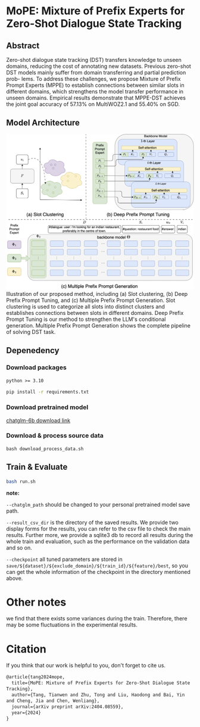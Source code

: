 # MoPE: Mixture of Prefix Experts for Zero-Shot Dialogue State Tracking

## Abstract

Zero-shot dialogue state tracking (DST) transfers knowledge to unseen domains, reducing the cost of annotating
new datasets. Previous zero-shot DST models mainly suffer from domain transferring and partial prediction prob-
lems. To address these challenges, we propose Mixture of Prefix Prompt Experts (MPPE) to establish connections
between similar slots in different domains, which strengthens the model transfer performance in unseen domains.
Empirical results demonstrate that MPPE-DST achieves the joint goal accuracy of 57.13% on MultiWOZ2.1 and
55.40% on SGD.

## Model Architecture

![](./img/structure.png)
Illustration of our proposed method, including (a) Slot clustering, (b) Deep Prefix Prompt Tuning, and (c) Multiple
Prefix Prompt Generation. Slot clustering is used to categorize all slots into distinct clusters and establishes
connections between slots in different domains. Deep Prefix Prompt Tuning is our method to strengthen the LLM's
conditional generation. Multiple Prefix Prompt Generation shows the complete pipeline of solving DST task.

## Depenedency

### Download packages

`python >= 3.10`

```bash
pip install -r requirements.txt
```

### Download pretrained model

[chatglm-6b download link](https://huggingface.co/THUDM/chatglm-6b)

### Download & process source data

```shell
bash download_process_data.sh
```
## Train & Evaluate

```bash
bash run.sh
```

**note:** 

`--chatglm_path` should be changed to your personal pretrained model save path.

`--result_csv_dir` is the directory of the saved results. We provide two display forms for the results, you can refer to the csv file to check the main results. Further more, we provide a sqlite3 db to record all results during the whole train and evaluation, such as the performance on the validation data and so on. 

`--checkpoint` all tuned parameters are stored in `save/${dataset}/${exclude_domain}/${train_id}/${feature}/best`, so you can get the whole information of the checkpoint in the directory mentioned above.


# Other notes

we find that there exists some variances during the train. Therefore, there may be some fluctuations in the experimental results.

# Citation

If you think that our work is helpful to you, don't forget to cite us.

```
@article{tang2024mope,
  title={MoPE: Mixture of Prefix Experts for Zero-Shot Dialogue State Tracking},
  author={Tang, Tianwen and Zhu, Tong and Liu, Haodong and Bai, Yin and Cheng, Jia and Chen, Wenliang},
  journal={arXiv preprint arXiv:2404.08559},
  year={2024}
}
```
